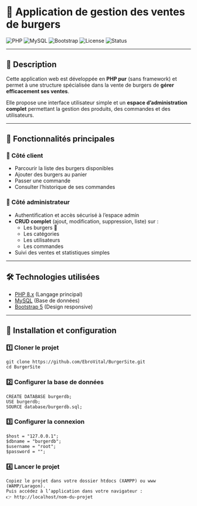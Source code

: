 # 🍔 Application de gestion des ventes de burgers

![PHP](https://img.shields.io/badge/PHP-8.x-777BB4?style=for-the-badge&logo=php&logoColor=white)
![MySQL](https://img.shields.io/badge/Database-MySQL-4479A1?style=for-the-badge&logo=mysql&logoColor=white)
![Bootstrap](https://img.shields.io/badge/Bootstrap-5-7952B3?style=for-the-badge&logo=bootstrap&logoColor=white)
![License](https://img.shields.io/badge/License-MIT-green?style=for-the-badge)
![Status](https://img.shields.io/badge/Status-en%Developpement-orange?style=for-the-badge)

---

## 📖 Description
Cette application web est développée en **PHP pur** (sans framework) et permet à une structure spécialisée dans la vente de burgers de **gérer efficacement ses ventes**.  

Elle propose une interface utilisateur simple et un **espace d’administration complet** permettant la gestion des produits, des commandes et des utilisateurs.  

---

## 🚀 Fonctionnalités principales
### 👤 Côté client
- Parcourir la liste des burgers disponibles
- Ajouter des burgers au panier
- Passer une commande
- Consulter l’historique de ses commandes

### 🔑 Côté administrateur
- Authentification et accès sécurisé à l’espace admin
- **CRUD complet** (ajout, modification, suppression, liste) sur :
  - Les burgers 🍔  
  - Les catégories  
  - Les utilisateurs  
  - Les commandes
- Suivi des ventes et statistiques simples

---

## 🛠️ Technologies utilisées
- [PHP 8.x](https://www.php.net/) (Langage principal)
- [MySQL](https://www.mysql.com/) (Base de données)
- [Bootstrap 5](https://getbootstrap.com/) (Design responsive)

---

## 📂 Installation et configuration

### 1️⃣ Cloner le projet
```
git clone https://github.com/EbroVital/BurgerSite.git
cd BurgerSite
```
### 2️⃣ Configurer la base de données
```
CREATE DATABASE burgerdb;
USE burgerdb;
SOURCE database/burgerdb.sql;
```
### 3️⃣ Configurer la connexion
```
$host = "127.0.0.1";
$dbname = "burgerdb";
$username = "root";
$password = "";
```
### 4️⃣ Lancer le projet
```
Copiez le projet dans votre dossier htdocs (XAMPP) ou www (WAMP/Laragon).
Puis accédez à l’application dans votre navigateur :
👉 http://localhost/nom-du-projet
```
